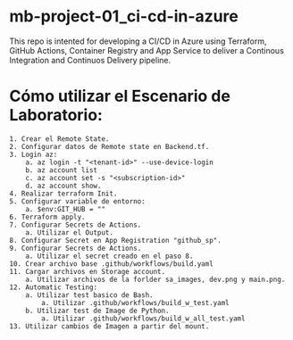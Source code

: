 # mb-project-01_ci-cd-in-azure
This repo is intented for developing a CI/CD in Azure using Terraform, GitHub Actions, Container Registry and App Service to deliver a Continous Integration and Continuos Delivery pipeline. 


# Cómo utilizar el Escenario de Laboratorio: 

    1. Crear el Remote State.   
    2. Configurar datos de Remote state en Backend.tf. 
    3. Login az:
        a. az login -t "<tenant-id>" --use-device-login
        b. az account list
        c. az account set -s "<subscription-id>" 
        d. az account show. 
    4. Realizar terraform Init. 
    5. Configurar variable de entorno: 
        a. $env:GIT_HUB = ""
    6. Terraform apply. 
    7. Configurar Secrets de Actions. 
        a. Utilizar el Output.
    8. Configurar Secret en App Registration "github_sp". 
    9. Configurar Secrets de Actions. 
        a. Utilizar el secret creado en el paso 8. 
    10. Crear archivo base .github/workflows/build.yaml
    11. Cargar archivos en Storage account. 
        a. Utilizar archivos de la forlder sa_images, dev.png y main.png.
    12. Automatic Testing:
        a. Utilizar test basico de Bash. 
            a. Utilizar .github/workflows/build_w_test.yaml
        b. Utilizar test de Image de Python. 
            a. Utilizar .github/workflows/build_w_all_test.yaml
    13. Utilizar cambios de Imagen a partir del mount. 

